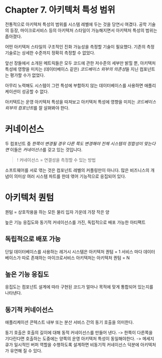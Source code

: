 # Chapter 7. 아키텍처 특성 범위

전통적으로 아키텍처 특성의 범위를 시스템 레벨에 두는 것을 당연시 여겼다.
공학 기술의 등장, 마이크로서비스 등의 아키텍처 스타일이 가능해지면서 아키텍처 특성의 범위는 좁아졌다.

어떤 아키텍처 스타일의 구조적인 진화 가능성을 측정할 기술이 필요했다.
기존의 측정 기술로는 상세한 수준까지 정확히 측정할 수 없었다.

앞선 장들에서 소개된 메트릭들은 모두 코드에 관한 저수준의 세부만 밝힐 뿐,
아키텍처 특성에 영향을 미치는 (데이터베이스 같은) *코드베이스 외부의 의존성*을 지닌 컴포넌트는 평가할 수가 없었다.

아무리 노력해도 시스템이 그런 특성에 부합하지 않는 데이터베이스를 사용하면 애플리케이션이 성공할 수 없다.

아키텍트는 운영 아키텍처 특성을 따져보고 아키텍처 특성에 영향을 미치는 *코드베이스 외부의 컴포넌트*를 잘 살펴봐야 한다.

# 커네이선스
두 컴포넌트 중 *한쪽이 변경될 경우 다른 쪽도 변경해야 전체 시스템의 정합성이 맞는다면* 이들은 *커네이선스*를 갖고 있는 것입니다.

> ! 커네이선스 = 연결성을 측정할 수 있는 방법

소프트웨어를 서로 엮는 것은 컴포넌트 레벨의 커플링만이 아니다.
많은 비즈니스의 개념이 의미상 여러 시스템 파트를 한데 엮어 기능적으로 응집되어 있다.

# 아키텍처 퀀텀
퀀텀 = 상호작용을 하는 모든 물리 입자 가운데 가장 작은 양

높은 기능 응집도와 동기적 커네이선스를 가진, 독립적으로 배포 가능한 아티팩트

## 독립적으로 배포 가능
단일 데이터베이스를 사용하는 레거시 시스템은 아키텍처 퀀텀 = 1
서비스 마다 데이터베이스가 따로 존재하는 마이크로서비스 아키텍처는 아키텍처 퀀텀 = N

## 높은 기능 응집도
응집도는 컴포넌트 설계에 따라 구현된 코드가 얼마나 목적에 맞게 통합되어 있는지를 나타낸다.

## 동기적 커네이선스
애플리케이션 콘텍스트 내부 또는 분산 서비스 간의 동기 호출을 의미한다.

동기 호출은 호출의 길이에 대해 동적 커네이선스를 만들어 낸다.
-> 한쪽이 다른쪽을 기다린다면  호출하는 도중에는 양쪽의 운영 아키텍처 특성이 동일해야한다.
-> 메세지 큐가 일시적인 버퍼 역할을 수행하도록 설계하면 비동기적 커네이선스 덕분에 아키텍처가 유연해 질 수 있다.







